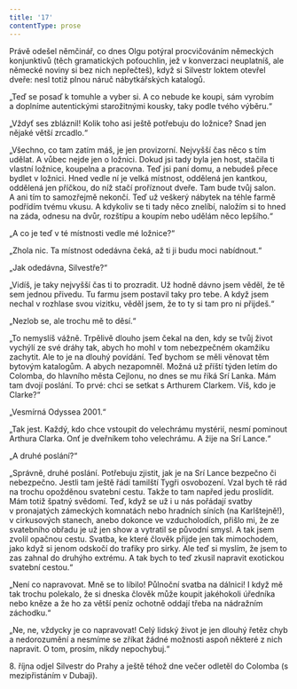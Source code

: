 ```yaml
---
title: '17'
contentType: prose
---
```


<section>

Právě odešel němčinář, co dnes Olgu potýral procvičováním německých konjunktivů (těch gramatických poťouchlin, jež v konverzaci neuplatníš, ale německé noviny si bez nich nepřečteš), když si Silvestr loktem otevřel dveře: nesl totiž plnou náruč nábytkářských katalogů.

„Teď se posaď k tomuhle a vyber si. A co nebude ke koupi, sám vyrobím a doplníme autentickými starožitnými kousky, taky podle tvého výběru.“

„Vždyť ses zbláznil! Kolik toho asi ještě potřebuju do ložnice? Snad jen nějaké větší zrcadlo.“

„Všechno, co tam zatím máš, je jen provizorní. Nejvyšší čas něco s tím udělat. A vůbec nejde jen o ložnici. Dokud jsi tady byla jen host, stačila ti vlastní ložnice, koupelna a pracovna. Teď jsi paní domu, a nebudeš přece bydlet v ložnici. Hned vedle ní je velká místnost, oddělená jen kantkou, oddělená jen příčkou, do níž stačí proříznout dveře. Tam bude tvůj salon. A ani tím to samozřejmě nekončí. Teď už veškerý nábytek na téhle farmě podřídím tvému vkusu. A kdykoliv se ti tady něco znelíbí, naložím si to hned na záda, odnesu na dvůr, rozštípu a koupím nebo udělám něco lepšího.“

„A co je teď v té místnosti vedle mé ložnice?“

„Zhola nic. Ta místnost odedávna čeká, až ti ji budu moci nabídnout.“

„Jak odedávna, Silvestře?“

„Vidíš, je taky nejvyšší čas ti to prozradit. Už hodně dávno jsem věděl, že tě sem jednou přivedu. Tu farmu jsem postavil taky pro tebe. A když jsem nechal v rozhlase svou vizitku, věděl jsem, že to ty si tam pro ni přijdeš.“

„Nezlob se, ale trochu mě to děsí.“

„To nemyslíš vážně. Trpělivě dlouho jsem čekal na den, kdy se tvůj život vychýlí ze své dráhy tak, abych ho mohl v tom nebezpečném okamžiku zachytit. Ale to je na dlouhý povídání. Teď bychom se měli věnovat těm bytovým katalogům. A abych nezapomněl. Možná už příští týden letím do Colomba, do hlavního města Cejlonu, no dnes se mu říká Srí Lanka. Mám tam dvojí poslání. To prvé: chci se setkat s Arthurem Clarkem. Víš, kdo je Clarke?“

„Vesmírná Odyssea 2001.“

„Tak jest. Každý, kdo chce vstoupit do velechrámu mystérií, nesmí pominout Arthura Clarka. Onť je dveřníkem toho velechrámu. A žije na Srí Lance.“

„A druhé poslání?“

„Správně, druhé poslání. Potřebuju zjistit, jak je na Srí Lance bezpečno či nebezpečno. Jestli tam ještě řádí tamilští Tygři osvobození. Vzal bych tě rád na trochu opožděnou svatební cestu. Takže to tam napřed jedu proslídit. Mám totiž špatný svědomí. Teď, když se už i u nás pořádají svatby v pronajatých zámeckých komnatách nebo hradních síních (na Karlštejně!), v cirkusových stanech, anebo dokonce ve vzducholodích, přišlo mi, že ze svatebního obřadu je už jen show a vytratil se původní smysl. A tak jsem zvolil opačnou cestu. Svatba, ke které člověk přijde jen tak mimochodem, jako když si jenom odskočí do trafiky pro sirky. Ale teď si myslím, že jsem to zas zahnal do druhýho extrému. A tak bych to teď zkusil napravit exotickou svatební cestou.“

„Není co napravovat. Mně se to líbilo! Půlnoční svatba na dálnici! I když mě tak trochu polekalo, že si dneska člověk může koupit jakéhokoli úředníka nebo kněze a že ho za větší peníz ochotně oddají třeba na nádražním záchodku.“

„Ne, ne, vždycky je co napravovat! Celý lidský život je jen dlouhý řetěz chyb a nedorozumění a nesmíme se zříkat žádné možnosti aspoň některé z nich napravit. O tom, prosím, nikdy nepochybuj.“

8. října odjel Silvestr do Prahy a ještě téhož dne večer odletěl do Colomba (s mezipřistáním v Dubaji).

</section>
